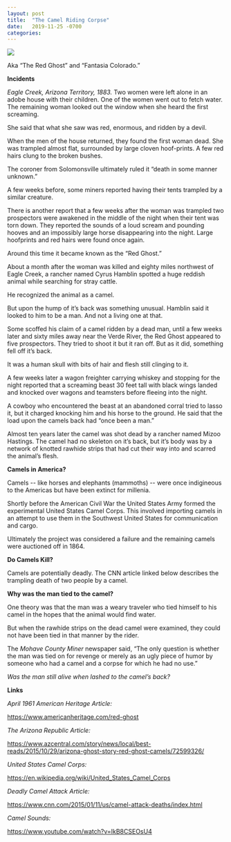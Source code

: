 ```yaml
---
layout: post
title:  "The Camel Riding Corpse"
date:   2019-11-25 -0700
categories:
---
```

![](/mysteries/images/CamelRidingCorpse.png)

Aka “The Red Ghost” and “Fantasia Colorado.”

**Incidents**


*Eagle Creek, Arizona Territory, 1883.*  Two women were left alone in an adobe house with their children.  One of the women went out to fetch water.  The remaining woman looked out the window when she heard the first screaming.


She said that what she saw was red, enormous, and ridden by a devil.


When the men of the house returned, they found the first woman dead.  She was trampled almost flat, surrounded by large cloven hoof-prints.  A few red hairs clung to the broken bushes.


The coroner from Solomonsville ultimately ruled it “death in some manner unknown.”


A few weeks before, some miners reported having their tents trampled by a similar creature.  


There is another report that a few weeks after the woman was trampled two prospectors were awakened in the middle of the night when their tent was torn down.  They reported the sounds of a loud scream and pounding hooves and an impossibly large horse disappearing into the night.  Large hoofprints and red hairs were found once again.


Around this time it became known as the “Red Ghost.”


About a month after the woman was killed and eighty miles northwest of Eagle Creek, a rancher named Cyrus Hamblin spotted a huge reddish animal while searching for stray cattle.  


He recognized the animal as a camel.


But upon the hump of it’s back was something unusual.  Hamblin said it looked to him to be a man.  And not a living one at that.


Some scoffed his claim of a camel ridden by a dead man, until a few weeks later and sixty miles away near the Verde River, the Red Ghost appeared to five prospectors.  They tried to shoot it but it ran off.  But as it did, something fell off it’s back.


It was a human skull with bits of hair and flesh still clinging to it.


A few weeks later a wagon freighter carrying whiskey and stopping for the night reported that a screaming beast 30 feet tall with black wings landed and knocked over wagons and teamsters before fleeing into the night.


A cowboy who encountered the beast at an abandoned corral tried to lasso it, but it charged knocking him and his horse to the ground.  He said that the load upon the camels back had “once been a man.”


Almost ten years later the camel was shot dead by a rancher named Mizoo Hastings.  The camel had no skeleton on it’s back, but it’s body was by a network of knotted rawhide strips that had cut their way into and scarred the animal’s flesh.


**Camels in America?**


Camels -- like horses and elephants (mammoths) -- were once indigineous to the Americas but have been extinct for millenia.


Shortly before the American Civil War the United States Army formed the experimental United States Camel Corps.  This involved importing camels in an attempt to use them in the Southwest United States for communication and cargo.


Ultimately the project was considered a failure and the remaining camels were auctioned off in 1864.

**Do Camels Kill?**


Camels are potentially deadly.  The CNN article linked below describes the trampling death of two people by a camel.


**Why was the man tied to the camel?**


One theory was that the man was a weary traveler who tied himself to his camel in the hopes that the animal would find water.


But when the rawhide strips on the dead camel were examined, they could not have been tied in that manner by the rider.


The *Mohave County Miner* newspaper said, “The only question is whether the man was tied on for revenge or merely as an ugly piece of humor by someone who had a camel and a corpse for which he had no use.”


*Was the man still alive when lashed to the camel’s back?*



**Links**


*April 1961 American Heritage Article:* 

<https://www.americanheritage.com/red-ghost>


*The Arizona Republic Article:* 

<https://www.azcentral.com/story/news/local/best-reads/2015/10/29/arizona-ghost-story-red-ghost-camels/72599326/>


*United States Camel Corps:*

<https://en.wikipedia.org/wiki/United_States_Camel_Corps>


*Deadly Camel Attack Article:*

<https://www.cnn.com/2015/01/11/us/camel-attack-deaths/index.html>


*Camel Sounds:*

<https://www.youtube.com/watch?v=IkB8CSEOsU4>
